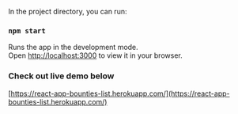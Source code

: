 
In the project directory, you can run:

### `npm start`

Runs the app in the development mode.\
Open [http://localhost:3000](http://localhost:3000) to view it in your browser.

### Check out live demo below 

[https://react-app-bounties-list.herokuapp.com/](https://react-app-bounties-list.herokuapp.com/)
